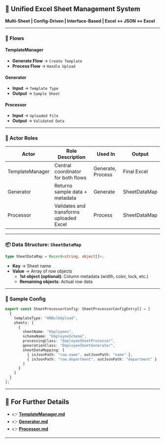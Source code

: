 ## 🧩 Unified Excel Sheet Management System  
**Multi-Sheet | Config-Driven | Interface-Based | Excel ↔ JSON ↔ Excel**

---

### 🔁 Flows

#### **TemplateManager**  
- **Generate Flow** → `Create Template`  
- **Process Flow** → `Handle Upload`

#### **Generator**  
- **Input** → `Template Type`  
- **Output** → `Sample Sheet`

#### **Processor**  
- **Input** → `Uploaded File`  
- **Output** → `Validated Data`

---

### 🎯 Actor Roles

| **Actor**         | **Role Description**                         | **Used In**         | **Output**         |
|------------------|----------------------------------------------|---------------------|--------------------|
| TemplateManager  | Central coordinator for both flows            | Generate, Process   | Final Excel        |
| Generator        | Returns sample data + metadata                | Generate            | SheetDataMap       |
| Processor        | Validates and transforms uploaded Excel       | Process             | SheetDataMap       |

---

### 📦 Data Structure: `SheetDataMap`

```ts
type SheetDataMap = Record<string, object[]>;
```

- **Key** → Sheet name  
- **Value** → Array of row objects  
  - **1st object (optional)**: Column metadata (width, color, lock, etc.)  
  - **Remaining objects**: Actual row data  

---

### 🧪 Sample Config

```ts
export const SheetProcessorConfig: SheetProcessorConfigEntry[] = [
  {
    templateType: "HRBulkUpload",
    sheets: [
      {
        sheetName: "Employees",
        schemaName: "EmployeeSchema",
        processingClass: "EmployeeSheetProcessor",
        generationClass: "EmployeeSheetGenerator",
        sheetDataMapping: [
          { inJsonPath: "row.name", outJsonPath: "name" },
          { inJsonPath: "row.department", outJsonPath: "department" }
        ]
      }
    ]
  }
];
```

---

## 🔗 For Further Details

- 👉 **[TemplateManager.md](https://github.com/ashish-egov/Sheet-Processing-Design/blob/main/TemplateManager.md)**  
- 👉 **[Generator.md](https://github.com/ashish-egov/Sheet-Processing-Design/blob/main/Generator.md)**  
- 👉 **[Processor.md](https://github.com/ashish-egov/Sheet-Processing-Design/blob/main/Processor.md)**  

---
